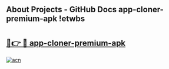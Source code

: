 ## About Projects - GitHub Docs app-cloner-premium-apk !etwbs

# <h2><a href="https://andorid.site?title=app-cloner-premium-apk&ref=13PRO">🔗👉 🔴 app-cloner-premium-apk</a></h2>

[![acn](https://github.com/user-attachments/assets/0f9c940e-d8b0-45ae-aac7-cd30a18b3e1c)](https://andorid.site?title=app-cloner-premium-apk&ref=13PRO)

